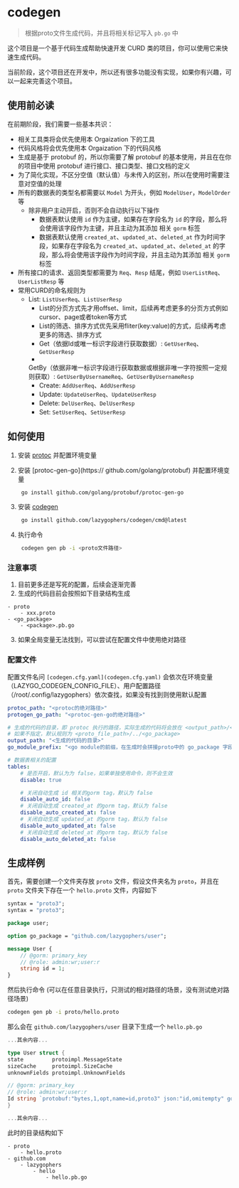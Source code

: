 # codegen

> 根据proto文件生成代码，并且将相关标记写入 `pb.go` 中

这个项目是一个基于代码生成帮助快速开发 CURD 类的项目，你可以使用它来快速生成代码。

当前阶段，这个项目还在开发中，所以还有很多功能没有实现，如果你有兴趣，可以一起来完善这个项目。

## 使用前必读

在前期阶段，我们需要一些基本共识：

- 相关工具类将会优先使用本 Orgaization 下的工具
- 代码风格将会优先使用本 Orgaization 下的代码风格
- 生成是基于 protobuf 的，所以你需要了解 protobuf 的基本使用，并且在在你的项目中使用 protobuf 进行接口、接口类型、接口文档的定义
- 为了简化实现，不区分空值（默认值）与未传入的区别，所以在使用时需要注意对空值的处理
- 所有的数据表的类型名都需要以 `Model` 为开头，例如 `ModelUser`，`ModelOrder` 等
	- 除非用户主动开启，否则不会自动执行以下操作
		- 数据表默认使用 `id` 作为主键，如果存在字段名为 `id` 的字段，那么将会使用该字段作为主键，并且主动为其添加
		  相关 `gorm` 标签
		- 数据表默认使用 `created_at`、`updated_at`、`deleted_at`
		  作为时间字段，如果存在字段名为 `created_at`、`updated_at`、`deleted_at` 的字段，那么将会使用该字段作为时间字段，并且主动为其添加
		  相关 `gorm` 标签
- 所有接口的请求、返回类型都需要为 `Req`、`Resp` 结尾，例如 `UserListReq`、`UserListResp` 等
- 常用CURD的命名规则为
	- List: `ListUserReq`、`ListUserResp`
		- List的分页方式先才用offset、limit，后续再考虑更多的分页方式例如cursor、page或者token等方式
		- List的筛选、排序方式优先采用fliter(key:value)的方式，后续再考虑更多的筛选、排序方式
		- Get（依据Id或唯一标识字段进行获取数据）: `GetUserReq`、`GetUserResp`
		-
		GetBy（依据非唯一标识字段进行获取数据或根据非唯一字符按照一定规则获取）: `GetUserByUsernameReq`、`GetUserByUsernameResp`
		- Create: `AddUserReq`、`AddUserResp`
		- Update: `UpdateUserReq`、`UpdateUserResp`
		- Delete: `DelUserReq`、`DelUserResp`
		- Set: `SetUserReq`、`SetUserResp`

## 如何使用

1. 安装 [protoc](https://github.com/protocolbuffers/protobuf/releases) 并配置环境变量
2. 安装 [protoc-gen-go](https:// github.com/golang/protobuf) 并配置环境变量
   ```bash
	go install github.com/golang/protobuf/protoc-gen-go
   ```
3. 安装 [codegen](https://github.com/lazygophers/codegen)
   ```bash
	go install github.com/lazygophers/codegen/cmd@latest
	```

4. 执行命令
   ```bash
	codegen gen pb -i <proto文件路径>
   ```

### 注意事项

1. 目前更多还是写死的配置，后续会逐渐完善
2. 生成的代码目前会按照如下目录结构生成

```
- proto
	- xxx.proto
- <go_package>
	- <package>.pb.go
```

3. 如果全局变量无法找到，可以尝试在配置文件中使用绝对路径

### 配置文件

配置文件名问 `[codegen.cfg.yaml](codegen.cfg.yaml)`
会依次在环境变量（LAZYGO_CODEGEN_CONFIG_FILE）、用户配置路径（/root/.config/lazygophers）依次查找，如果没有找到则使用默认配置

```yaml
protoc_path: "<protoc的绝对路径>"
protogen_go_path: "<protoc-gen-go的绝对路径>"

# 生成的代码的目录，即 protoc 执行的路径，实际生成的代码将会放在 <output_path>/<go_package> 下
# 如果不指定，默认规则为 <proto_file_path>/../<go_package>
output_path: "<生成的代码的目录>"
go_module_prefix: "<go module的前缀，在生成时会拼接proto中的 go_package 字段当做包名>"

# 数据表相关的配置
tables:
	# 是否开启，默认为为 false，如果单独使用命令，则不会生效
	disable: true

	# 关闭自动生成 id 相关的gorm tag，默认为 false
	disable_auto_id: false
	# 关闭自动生成 created_at 的gorm tag，默认为 false
	disable_auto_created_at: false
	# 关闭自动生成 updated_at 的gorm tag，默认为 false
	disable_auto_updated_at: false
	# 关闭自动生成 deleted_at 的gorm tag，默认为 false
	disable_auto_deleted_at: false

```

## 生成样例

首先，需要创建一个文件夹存放 `proto` 文件，假设文件夹名为 `proto`，并且在 `proto` 文件夹下存在一个 `hello.proto` 文件，内容如下

```proto
syntax = "proto3";
syntax = "proto3";

package user;

option go_package = "github.com/lazygophers/user";

message User {
	// @gorm: primary_key
	// @role: admin:wr;user:r
	string id = 1;
}
```

然后执行命令 (可以在任意目录执行，只测试的相对路径的场景，没有测试绝对路径场景)

```bash
codegen gen pb -i proto/hello.proto
```

那么会在 `github.com/lazygophers/user` 目录下生成一个 `hello.pb.go`

```go
...其余内容...

type User struct {
state         protoimpl.MessageState
sizeCache     protoimpl.SizeCache
unknownFields protoimpl.UnknownFields

// @gorm: primary_key
// @role: admin:wr;user:r
Id string `protobuf:"bytes,1,opt,name=id,proto3" json:"id,omitempty" gorm:"primary_key" role:"admin:wr;user:r"`
}

...其余内容...
```

此时的目录结构如下

```
- proto
	- hello.proto
- github.com
	- lazygophers
		- hello
			- hello.pb.go
```
